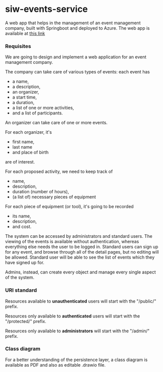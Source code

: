 # siw-events-service

A web app that helps in the management of an event management company, built with Springboot and deployed to Azure.
The web app is available at [this link](https://siw-events.azurewebsites.net)

### Requisites

We are going to design and implement a web application for an event management company.

The company can take care of various types of events:
each event has

- a name,
- a description,
- an organizer,
- a start time,
- a duration,
- a list of one or more activities,
- and a list of participants.

An organizer can take care of one or more events.

For each organizer, it's

- first name,
- last name
- and place of birth

are of interest.

For each proposed activity, we need to keep track of

- name,
- description,
- duration (number of hours),
- (a list of) necessary pieces of equipment

For each piece of equipment (or tool), it's going to be recorded

- its name,
- description,
- and cost.

The system can be accessed by administrators and standard users.
The viewing of the events is available without authentication, whereas everything else needs the user to be logged in.
Standard users can sign up for any event, and browse through all of the detail pages, but no editing will be allowed.
Standard user will be able to see the list of events which they have signed up for.

Admins, instead, can create every object and manage every single aspect of the system.

### URI standard

Resources available to **unauthenticated** users will start with the "/public/" prefix.

Resources only available to **authenticated** users will start with the "/protected/" prefix.

Resources only available to **administrators** will start with the "/admin/" prefix.

### Class diagram

For a better understanding of the persistence layer, a class diagram is available as PDF and also as editable .drawio file.
